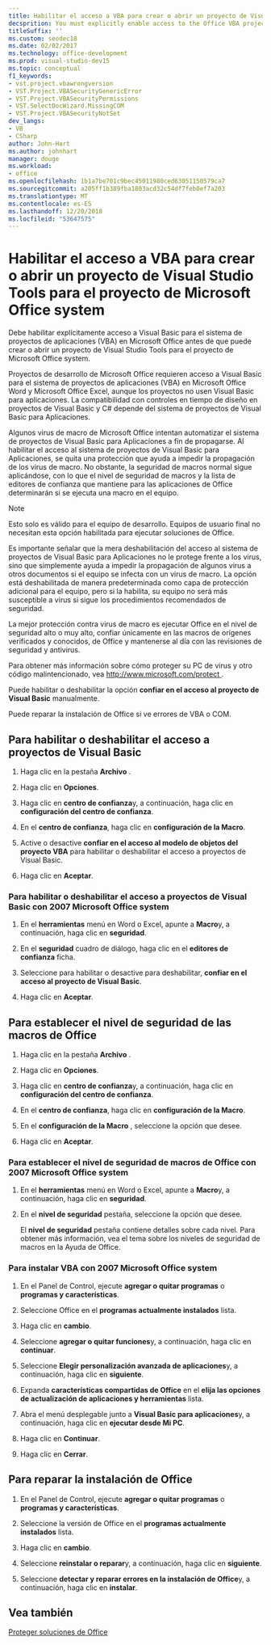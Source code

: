 ```yaml
---
title: Habilitar el acceso a VBA para crear o abrir un proyecto de Visual Studio Tools para el proyecto de Microsoft Office system
decsprition: You must explicitly enable access to the Office VBA project system before you can create or open a Visual Studio Tools for Office system project
titleSuffix: ''
ms.custom: seodec18
ms.date: 02/02/2017
ms.technology: office-development
ms.prod: visual-studio-dev15
ms.topic: conceptual
f1_keywords:
- vst.project.vbawrongversion
- VST.Project.VBASecurityGenericError
- VST.Project.VBASecurityPermissions
- VST.SelectDocWizard.MissingCOM
- VST.Project.VBASecurityNotSet
dev_langs:
- VB
- CSharp
author: John-Hart
ms.author: johnhart
manager: douge
ms.workload:
- office
ms.openlocfilehash: 1b1a7be701c9bec45011980ced63051150579ca7
ms.sourcegitcommit: a205ff1b389fba1803acd32c54df7feb0ef7a203
ms.translationtype: MT
ms.contentlocale: es-ES
ms.lasthandoff: 12/20/2018
ms.locfileid: "53647575"
---
```

# <a name="enable-access-to-vba-to-create-or-open-a-visual-studio-tools-for-the-microsoft-office-system-project"></a>Habilitar el acceso a VBA para crear o abrir un proyecto de Visual Studio Tools para el proyecto de Microsoft Office system

Debe habilitar explícitamente acceso a Visual Basic para el sistema de proyectos de aplicaciones (VBA) en Microsoft Office antes de que puede crear o abrir un proyecto de Visual Studio Tools para el proyecto de Microsoft Office system.

 Proyectos de desarrollo de Microsoft Office requieren acceso a Visual Basic para el sistema de proyectos de aplicaciones (VBA) en Microsoft Office Word y Microsoft Office Excel, aunque los proyectos no usen Visual Basic para aplicaciones. La compatibilidad con controles en tiempo de diseño en proyectos de Visual Basic y C# depende del sistema de proyectos de Visual Basic para Aplicaciones.

 Algunos virus de macro de Microsoft Office intentan automatizar el sistema de proyectos de Visual Basic para Aplicaciones a fin de propagarse. Al habilitar el acceso al sistema de proyectos de Visual Basic para Aplicaciones, se quita una protección que ayuda a impedir la propagación de los virus de macro. No obstante, la seguridad de macros normal sigue aplicándose, con lo que el nivel de seguridad de macros y la lista de editores de confianza que mantiene para las aplicaciones de Office determinarán si se ejecuta una macro en el equipo.

> [!NOTE]
> Esto solo es válido para el equipo de desarrollo. Equipos de usuario final no necesitan esta opción habilitada para ejecutar soluciones de Office.

 Es importante señalar que la mera deshabilitación del acceso al sistema de proyectos de Visual Basic para Aplicaciones no le protege frente a los virus, sino que simplemente ayuda a impedir la propagación de algunos virus a otros documentos si el equipo se infecta con un virus de macro. La opción está deshabilitada de manera predeterminada como capa de protección adicional para el equipo, pero si la habilita, su equipo no será más susceptible a virus si sigue los procedimientos recomendados de seguridad.

 La mejor protección contra virus de macro es ejecutar Office en el nivel de seguridad alto o muy alto, confiar únicamente en las macros de orígenes verificados y conocidos, de Office y mantenerse al día con las revisiones de seguridad y antivirus.

 Para obtener más información sobre cómo proteger su PC de virus y otro código malintencionado, vea [ http://www.microsoft.com/protect ](http://www.microsoft.com/protect).

 Puede habilitar o deshabilitar la opción **confiar en el acceso al proyecto de Visual Basic** manualmente.

 Puede reparar la instalación de Office si ve errores de VBA o COM.

## <a name="to-enable-or-disable-access-to-visual-basic-projects"></a>Para habilitar o deshabilitar el acceso a proyectos de Visual Basic

1. Haga clic en la pestaña **Archivo** .

2. Haga clic en **Opciones**.

3. Haga clic en **centro de confianza**y, a continuación, haga clic en **configuración del centro de confianza**.

4. En el **centro de confianza**, haga clic en **configuración de la Macro**.

5. Active o desactive **confiar en el acceso al modelo de objetos del proyecto VBA** para habilitar o deshabilitar el acceso a proyectos de Visual Basic.

6. Haga clic en **Aceptar**.

### <a name="to-enable-or-disable-access-to-visual-basic-projects-with-the-2007-microsoft-office-system"></a>Para habilitar o deshabilitar el acceso a proyectos de Visual Basic con 2007 Microsoft Office system

1. En el **herramientas** menú en Word o Excel, apunte a **Macro**y, a continuación, haga clic en **seguridad**.

2. En el **seguridad** cuadro de diálogo, haga clic en el **editores de confianza** ficha.

3. Seleccione para habilitar o desactive para deshabilitar, **confiar en el acceso al proyecto de Visual Basic**.

4. Haga clic en **Aceptar**.

## <a name="to-set-your-office-macro-security-level"></a>Para establecer el nivel de seguridad de las macros de Office

1. Haga clic en la pestaña **Archivo** .

2. Haga clic en **Opciones**.

3. Haga clic en **centro de confianza**y, a continuación, haga clic en **configuración del centro de confianza**.

4. En el **centro de confianza**, haga clic en **configuración de la Macro**.

5. En el **configuración de la Macro** , seleccione la opción que desee.

6. Haga clic en **Aceptar**.

### <a name="to-set-your-office-macro-security-level-with-the-2007-microsoft-office-system"></a>Para establecer el nivel de seguridad de macros de Office con 2007 Microsoft Office system

1. En el **herramientas** menú en Word o Excel, apunte a **Macro**y, a continuación, haga clic en **seguridad**.

2. En el **nivel de seguridad** pestaña, seleccione la opción que desee.

    El **nivel de seguridad** pestaña contiene detalles sobre cada nivel. Para obtener más información, vea el tema sobre los niveles de seguridad de macros en la Ayuda de Office.

### <a name="to-install-vba-with-the-2007-microsoft-office-system"></a>Para instalar VBA con 2007 Microsoft Office system

1. En el Panel de Control, ejecute **agregar o quitar programas** o **programas y características**.

2. Seleccione Office en el **programas actualmente instalados** lista.

3. Haga clic en **cambio**.

4. Seleccione **agregar o quitar funciones**y, a continuación, haga clic en **continuar**.

5. Seleccione **Elegir personalización avanzada de aplicaciones**y, a continuación, haga clic en **siguiente**.

6. Expanda **características compartidas de Office** en el **elija las opciones de actualización de aplicaciones y herramientas** lista.

7. Abra el menú desplegable junto a **Visual Basic para aplicaciones**y, a continuación, haga clic en **ejecutar desde Mi PC**.

8. Haga clic en **Continuar**.

9. Haga clic en **Cerrar**.

## <a name="to-repair-your-installation-of-office"></a>Para reparar la instalación de Office

1. En el Panel de Control, ejecute **agregar o quitar programas** o **programas y características**.

2. Seleccione la versión de Office en el **programas actualmente instalados** lista.

3. Haga clic en **cambio**.

4. Seleccione **reinstalar o reparar**y, a continuación, haga clic en **siguiente**.

5. Seleccione **detectar y reparar errores en la instalación de Office**y, a continuación, haga clic en **instalar**.

## <a name="see-also"></a>Vea también

 [Proteger soluciones de Office](../vsto/securing-office-solutions.md)